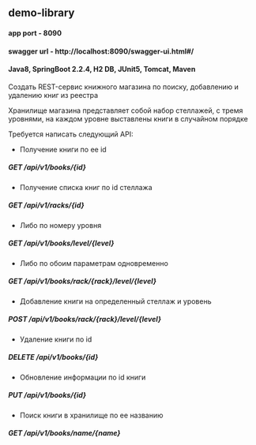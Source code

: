 ## demo-library

#### app port - 8090
#### swagger url - http://localhost:8090/swagger-ui.html#/

#### Java8, SpringBoot 2.2.4, H2 DB, JUnit5, Tomcat, Maven

Создать REST-сервис книжного магазина по поиску, добавлению и удалению книг из реестра 

Хранилище магазина представляет собой набор стеллажей, с тремя уровнями, на каждом уровне выставлены книги в случайном порядке 

Требуется написать следующий API:

- Получение книги по ее id 
##### GET /api/v1/books/{id}

- Получение списка книг по id cтеллажа 
##### GET /api/v1/racks/{id}

- Либо по номеру уровня
##### GET /api/v1/books/level/{level}

- Либо по обоим параметрам одновременно
##### GET /api/v1/books/rack/{rack}/level/{level}

- Добавление книги на определенный стеллаж и уровень 
##### POST /api/v1/books/rack/{rack}/level/{level}

- Удаление книги по id 
##### DELETE /api/v1/books/{id}

- Обновление информации по id книги  
##### PUT /api/v1/books/{id}

- Поиск книги в хранилище по ее названию 
##### GET /api/v1/books/name/{name}
